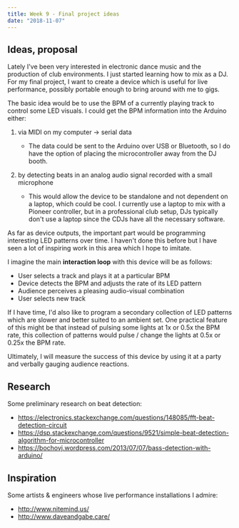 ```yaml
---
title: Week 9 - Final project ideas
date: "2018-11-07"
---
```


## Ideas, proposal

Lately I've been very interested in electronic dance music and the production of club environments. I just started learning how to mix as a DJ. For my final project, I want to create a device which is useful for live performance, possibly portable enough to bring around with me to gigs.

The basic idea would be to use the BPM of a currently playing track to control some LED visuals. I could get the BPM information into the Arduino either:

1. via MIDI on my computer &rarr; serial data
    - The data could be sent to the Arduino over USB or Bluetooth, so I do have the option of placing the microcontroller away from the DJ booth.

2. by detecting beats in an analog audio signal recorded with a small microphone
    - This would allow the device to be standalone and not dependent on a laptop, which could be cool. I currently use a laptop to mix with a Pioneer controller, but in a professional club setup, DJs typically don't use a laptop since the CDJs have all the necessary software.

As far as device outputs, the important part would be programming interesting LED patterns over time. I haven't done this before but I have seen a lot of inspiring work in this area which I hope to imitate.

I imagine the main __interaction loop__ with this device will be as follows:

- User selects a track and plays it at a particular BPM
- Device detects the BPM and adjusts the rate of its LED pattern
- Audience perceives a pleasing audio-visual combination
- User selects new track

If I have time, I'd also like to program a secondary collection of LED patterns which are slower and better suited to an ambient set. One practical feature of this might be that instead of pulsing some lights at 1x or 0.5x the BPM rate, this collection of patterns would pulse / change the lights at 0.5x or 0.25x the BPM rate.

Ultimately, I will measure the success of this device by using it at a party and verbally gauging audience reactions.


## Research

Some preliminary research on beat detection:

- https://electronics.stackexchange.com/questions/148085/fft-beat-detection-circuit
- https://dsp.stackexchange.com/questions/9521/simple-beat-detection-algorithm-for-microcontroller
- https://bochovj.wordpress.com/2013/07/07/bass-detection-with-arduino/


## Inspiration

Some artists & engineers whose live performance installations I admire:

- http://www.nitemind.us/
- http://www.daveandgabe.care/
